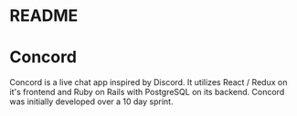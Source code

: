# README

# Concord

Concord is a live chat app inspired by Discord. It utilizes React / Redux on it's frontend and Ruby on Rails with PostgreSQL on its backend. 
Concord was initially developed over a 10 day sprint.
